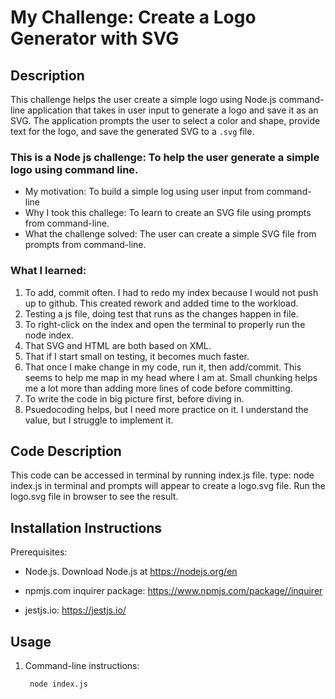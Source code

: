 # My Challenge: Create a Logo Generator with SVG

## Description
This challenge helps the user create a simple logo using Node.js command-line application that takes in user input to generate a logo and save it as an SVG. The application prompts the user to select a color and shape, provide text for the logo, and save the generated SVG to a `.svg` file.


### This is a Node js challenge: To help the user generate a simple logo using command line. 

- My motivation:  To build a simple log using user input from command-line
- Why I took this challege: To learn to create an SVG file using prompts from command-line.
- What the challenge solved:  The user can create a simple SVG file from prompts from command-line. 


### What I learned:  

1. To add, commit often. I had to redo my index because I would not push up to github. This created rework and added time to the workload.
2. Testing a js file, doing test that runs as the changes happen in file.
3. To right-click on the index and open the terminal to properly run the node index.
4. That SVG and HTML are both based on XML.
5. That if I start small on testing, it becomes much faster.
6. That once I make change in my code, run it, then add/commit.  This seems to help me map in my head where I am at. Small chunking helps me a lot more than adding more lines of code before committing.
7. To write the code in big picture first, before diving in.
8. Psuedocoding helps, but I need more practice on it.  I understand the value, but I struggle to implement it.

## Code Description
This code can be accessed in terminal by running index.js file. type: node index.js in terminal and prompts will appear to create a logo.svg file.  Run the logo.svg file in browser to see the result.


## Installation Instructions

Prerequisites:  
 - Node.js. Download Node.js at https://nodejs.org/en

 - npmjs.com inquirer package:  https://www.npmjs.com/package//inquirer

 - jestjs.io:  https://jestjs.io/

 ## Usage
1. Command-line instructions:

        node index.js